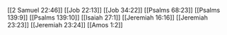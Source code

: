 [[2 Samuel 22:46]]
[[Job 22:13]]
[[Job 34:22]]
[[Psalms 68:23]]
[[Psalms 139:9]]
[[Psalms 139:10]]
[[Isaiah 27:1]]
[[Jeremiah 16:16]]
[[Jeremiah 23:23]]
[[Jeremiah 23:24]]
[[Amos 1:2]]
